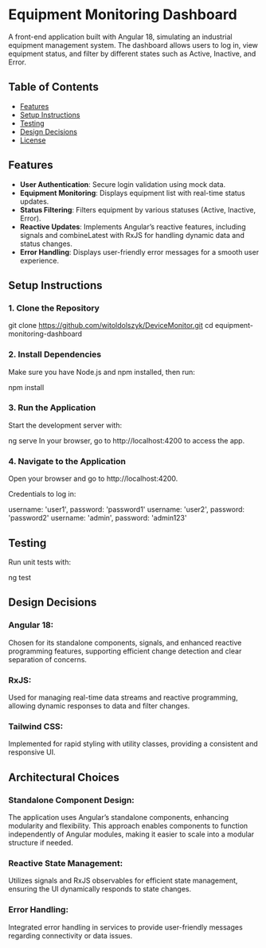 # Equipment Monitoring Dashboard

A front-end application built with Angular 18, simulating an industrial equipment management system. The dashboard allows users to log in, view equipment status, and filter by different states such as Active, Inactive, and Error.

## Table of Contents

- [Features](#features)
- [Setup Instructions](#setup-instructions)
- [Testing](#testing)
- [Design Decisions](#design-decisions)
- [License](#license)

## Features

- **User Authentication**: Secure login validation using mock data.
- **Equipment Monitoring**: Displays equipment list with real-time status updates.
- **Status Filtering**: Filters equipment by various statuses (Active, Inactive, Error).
- **Reactive Updates**: Implements Angular’s reactive features, including signals and combineLatest with RxJS for handling dynamic data and status changes.
- **Error Handling**: Displays user-friendly error messages for a smooth user experience.

## Setup Instructions

### 1. Clone the Repository

git clone https://github.com/witoldolszyk/DeviceMonitor.git
cd equipment-monitoring-dashboard

###  2. Install Dependencies

Make sure you have Node.js and npm installed, then run:

npm install

###  3. Run the Application

Start the development server with:

ng serve
In your browser, go to http://localhost:4200 to access the app.

###  4. Navigate to the Application

Open your browser and go to http://localhost:4200.

Credentials to log in:

username: 'user1', password: 'password1'
username: 'user2', password: 'password2'
username: 'admin', password: 'admin123' 

## Testing

Run unit tests with:

ng test

## Design Decisions

### Angular 18:

 Chosen for its standalone components, signals, and enhanced reactive programming features, supporting efficient change detection and clear separation of concerns.

### RxJS: 

Used for managing real-time data streams and reactive programming, allowing dynamic responses to data and filter changes.

### Tailwind CSS: 

Implemented for rapid styling with utility classes, providing a consistent and responsive UI.

## Architectural Choices

### Standalone Component Design:

The application uses Angular’s standalone components, enhancing modularity and flexibility. This approach enables components to function independently of Angular modules, making it easier to scale into a modular structure if needed.

### Reactive State Management: 

Utilizes signals and RxJS observables for efficient state management, ensuring the UI dynamically responds to state changes.

### Error Handling: 

Integrated error handling in services to provide user-friendly messages regarding connectivity or data issues.